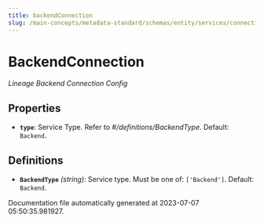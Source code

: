 ```yaml
---
title: backendConnection
slug: /main-concepts/metadata-standard/schemas/entity/services/connections/pipeline/backendconnection
---
```


# BackendConnection

*Lineage Backend Connection Config*

## Properties

- **`type`**: Service Type. Refer to *#/definitions/BackendType*. Default: `Backend`.
## Definitions

- **`BackendType`** *(string)*: Service type. Must be one of: `['Backend']`. Default: `Backend`.


Documentation file automatically generated at 2023-07-07 05:50:35.981927.
